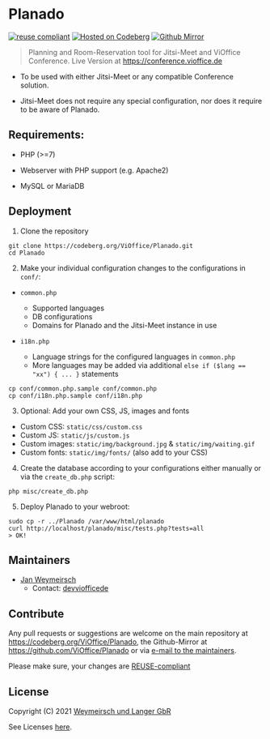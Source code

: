 # Planado

[![reuse compliant](https://reuse.software/badge/reuse-compliant.svg)](https://reuse.software/) [![Hosted on Codeberg](https://img.shields.io/badge/Codeberg-Main%20Repository-blue.svg)](https://codeberg.org/ViOffice/Planado) [![Github Mirror](https://img.shields.io/badge/Github-Mirror-blue.svg)](https://github.com/ViOffice/Planado)

> Planning and Room-Reservation tool for Jitsi-Meet and ViOffice Conference. Live Version at https://conference.vioffice.de

* To be used with either Jitsi-Meet or any compatible Conference solution.

* Jitsi-Meet does not require any special configuration, nor does it require to be aware of Planado.

## Requirements:

* PHP (>=7)

* Webserver with PHP support (e.g. Apache2)

* MySQL or MariaDB

## Deployment

1. Clone the repository

```
git clone https://codeberg.org/ViOffice/Planado.git 
cd Planado
```

2. Make your individual configuration changes to the configurations in `conf/`:

* `common.php`
    * Supported languages
    * DB configurations
    * Domains for Planado and the Jitsi-Meet instance in use

* `i18n.php`
    * Language strings for the configured languages in `common.php`
    * More languages may be added via additional `else if ($lang == "xx") { ... }` statements

```
cp conf/common.php.sample conf/common.php
cp conf/i18n.php.sample conf/i18n.php
```

3. Optional: Add your own CSS, JS, images and fonts

* Custom CSS: `static/css/custom.css`
* Custom JS: `static/js/custom.js`
* Custom images: `static/img/background.jpg` & `static/img/waiting.gif`
* Custom fonts: `static/img/fonts/` (also add to your CSS)

4. Create the database according to your configurations either manually or via the `create_db.php` script:

```
php misc/create_db.php
```

5. Deploy Planado to your webroot:

```
sudo cp -r ../Planado /var/www/html/planado
curl http://localhost/planado/misc/tests.php?tests=all
> OK!
```

## Maintainers

* [Jan Weymeirsch](https://jan.weymeirs.ch)
    * Contact: [dev<AT>vioffice<DOT>de](mailto:dev<AT>vioffice<DOT>de)

## Contribute

Any pull requests or suggestions are welcome on the main repository at <https://codeberg.org/ViOffice/Planado>, the Github-Mirror at <https://github.com/ViOffice/Planado> or via [e-mail to the maintainers](#maintainers).

Please make sure, your changes are [REUSE-compliant](https://git.fsfe.org/reuse/tool)

## License

Copyright (C) 2021 [Weymeirsch und Langer GbR](mailto:info<AT>vioffice<DOT>de)

See Licenses [here](src/branch/main/LICENSES).
